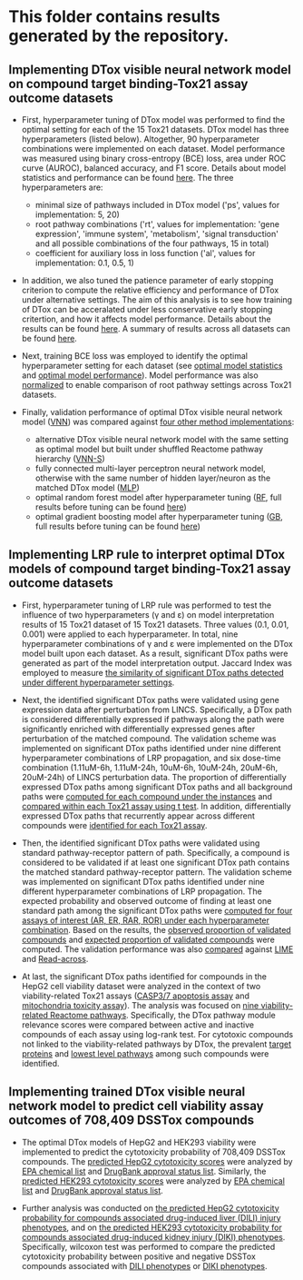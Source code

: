 # This folder contains results generated by the repository.

## Implementing DTox visible neural network model on compound target binding-Tox21 assay outcome datasets 

+ First, hyperparameter tuning of DTox model was performed to find the optimal setting for each of the 15 Tox21 datasets. DTox model has three hyperparameters (listed below). Altogether, 90 hyperparameter combinations were implemented on each dataset. Model performance was measured using binary cross-entropy (BCE) loss, area under ROC curve (AUROC), balanced accuracy, and F1 score. Details about model statistics and performance can be found [here](compound_target_probability_tox21_implementation/compound_target_probability_tox21_implementation_performance_summary.tsv). The three hyperparameters are:   
  + minimal size of pathways included in DTox model ('ps', values for implementation: 5, 20)
  + root pathway combinations ('rt', values for implementation: 'gene expression', 'immune system', 'metabolism', 'signal transduction' and all possible combinations of the four pathways, 15 in total)
  + coefficient for auxiliary loss in loss function ('al', values for implementation: 0.1, 0.5, 1)

+ In addition, we also tuned the patience parameter of early stopping criterion to compute the relative efficiency and performance of DTox under alternative settings. The aim of this analysis is to see how training of DTox can be acceralated under less conservative early stopping critertion, and how it affects model performance. Details about the results can be found [here](compound_target_probability_tox21_implementation/compound_target_probability_tox21_implementation_early_stop_summary_by_dataset.tsv). A summary of results across all datasets can be found [here](compound_target_probability_tox21_implementation/compound_target_probability_tox21_implementation_early_stop_summary_by_patience.tsv). 

+ Next, training BCE loss was employed to identify the optimal hyperparameter setting for each dataset (see [optimal model statistics](compound_target_probability_tox21_implementation/compound_target_probability_tox21_implementation_optimal_model_parameter_summary.tsv) and [optimal model performance](compound_target_probability_tox21_implementation/compound_target_probability_tox21_implementation_optimal_performance_summary_by_training_root_loss.tsv)). Model performance was also [normalized](compound_target_probability_tox21_implementation/compound_target_probability_tox21_implementation_rt_training_root_loss_normalized_comparison_by_dataset.tsv) to enable comparison of root pathway settings across Tox21 datasets.

+ Finally, validation performance of optimal DTox visible neural network model ([VNN](compound_target_probability_tox21_implementation/compound_target_probability_tox21_implementation_optimal_performance_summary_by_training_root_loss.tsv)) was compared against [four other method implementations](compound_target_probability_tox21_implementation/compound_target_probability_tox21_compare_files.tsv):
  + alternative DTox visible neural network model with the same setting as optimal model but built under shuffled Reactome pathway hierarchy ([VNN-S](compound_target_probability_tox21_shuffle/compound_target_probability_tox21_shuffle_performance_summary.tsv))
  + fully connected multi-layer perceptron neural network model, otherwise with the same number of hidden layer/neuron as the matched DTox model ([MLP](compound_target_probability_tox21_mlp/compound_target_probability_tox21_mlp_fully_connected_performance_summary.tsv)) 
  + optimal random forest model after hyperparameter tuning ([RF](compound_target_probability_tox21_simple/randomforest/compound_target_probability_tox21_simple_randomforest_optimal_performance_summary_by_training_log_loss.tsv), full results before tuning can be found [here](compound_target_probability_tox21_simple/randomforest/compound_target_probability_tox21_simple_randomforest_performance_summary.tsv))
  + optimal gradient boosting model after hyperparameter tuning ([GB](compound_target_probability_tox21_simple/xgboost/compound_target_probability_tox21_simple_xgboost_optimal_performance_summary_by_training_log_loss.tsv), full results before tuning can be found [here](compound_target_probability_tox21_simple/xgboost/compound_target_probability_tox21_simple_xgboost_performance_summary.tsv))

## Implementing LRP rule to interpret optimal DTox models of compound target binding-Tox21 assay outcome datasets  

+ First, hyperparameter tuning of LRP rule was performed to test the influence of two hyperparameters (γ and ε) on model interpretation results of 15 Tox21 dataset of 15 Tox21 datasets. Three values (0.1, 0.01, 0.001) were applied to each hyperparameter. In total, nine hyperparameter combinations of γ and ε were implemented on the DTox model built upon each dataset. As a result, significant DTox paths were generated as part of the model interpretation output. Jaccard Index was employed to measure [the similarity of significant DTox paths detected under different hyperparameter settings](compound_target_probability_tox21_interpret_analysis/compound_target_fingerprint_maccs_probability_gamma-epsilon_path_similarity.tsv). 

+ Next, the identified significant DTox paths were validated using gene expression data after perturbation from LINCS. Specifically, a DTox path is considered differentially expressed if pathways along the path were significantly enriched with differentially expressed genes after perturbation of the matched compound. The validation scheme was implemented on significant DTox paths identified under nine different hyperparameter combinations of LRP propagation, and six dose-time combination (1.11uM-6h, 1.11uM-24h, 10uM-6h, 10uM-24h, 20uM-6h, 20uM-24h) of LINCS perturbation data. The proportion of differentially expressed DTox paths among significant DTox paths and all background paths were [computed for each compound under the instances](compound_target_probability_tox21_interpret_expression/validation_summary/compound_target_fingerprint_maccs_probability_tox21_interpret_expression_validation_all_result.tsv) and [compared within each Tox21 assay using t test](compound_target_probability_tox21_interpret_expression/validation_summary/compound_target_fingerprint_maccs_probability_tox21_interpret_expression_validation_result_compare_summary.tsv). In addition, differentially expressed DTox paths that recurrently appear across different compounds were [identified for each Tox21 assay](compound_target_probability_tox21_interpret_expression/validation_summary/gamma-epsilon_0.001_0.1_expression_validation_sig_path_recurrent.tsv). 

+ Then, the identified significant DTox paths were validated using standard pathway-receptor pattern of path. Specifically, a compound is considered to be validated if at least one significant DTox path contains the matched standard pathway-receptor pattern. The validation scheme was implemented on significant DTox paths identified under nine different hyperparameter combinations of LRP propagation. The expected probability and observed outcome of finding at least one standard path among the significant DTox paths were [computed for four assays of interest (AR, ER, RAR, ROR) under each hyperparameter combination](compound_target_probability_tox21_interpret_standard/validation_summary/compound_target_fingerprint_maccs_probability_tox21_interpret_standard_validation_all_result.tsv). Based on the results, the [observed proportion of validated compounds](compound_target_probability_tox21_interpret_standard/validation_summary/compound_target_fingerprint_maccs_probability_tox21_interpret_standard_validation_result_compare_summary.tsv) and [expected proportion of validated compounds](compound_target_probability_tox21_interpret_standard/validation_summary/compound_target_fingerprint_maccs_probability_tox21_interpret_standard_validation_bg_sample.tsv) were computed. The validation performance was also [compared](compound_target_probability_tox21_interpret_standard/validation_summary/compound_target_fingerprint_maccs_probability_tox21_interpret_target_standard_validation_result_compare_summary.tsv) against [LIME](compound_target_probability_tox21_interpret_standard/lime_interpret_result/) and [Read-across](compound_target_probability_tox21_interpret_standard/read_across_interpret_result/). 

+ At last, the significant DTox paths identified for compounds in the HepG2 cell viability dataset were analyzed in the context of two viability-related Tox21 assays ([CASP3/7 apoptosis assay](compound_target_probability_tox21_interpret_viability/compound_target_fingerprint_maccs_probability_tox21-rt-viability-hepg2-p1_whole_data.tsv_rt_25_ps_5_re_0_xs_20_al_0.5_ld_0.0001_model.pt_gamma-epsilon_0.001_0.1_pathway_module_compare_tox21-casp3-hepg2-p1.tsv) and [mitochondria toxicity assay](compound_target_probability_tox21_interpret_viability/compound_target_fingerprint_maccs_probability_tox21-rt-viability-hepg2-p1_whole_data.tsv_rt_25_ps_5_re_0_xs_20_al_0.5_ld_0.0001_model.pt_gamma-epsilon_0.001_0.1_pathway_module_compare_tox21-mitotox-p1.tsv)). The analysis was focused on [nine viability-related Reactome pathways](compound_target_probability_tox21_interpret_viability/tox21-rt-viability-hepg2_pathways.tsv). Specifically, the DTox pathway module relevance scores were compared between active and inactive compounds of each assay using log-rank test. For cytotoxic compounds not linked to the viability-related pathways by DTox, the prevalent [target proteins](compound_target_probability_tox21_interpret_viability/compound_target_fingerprint_maccs_probability_tox21-rt-viability-hepg2-p1_whole_data.tsv_rt_25_ps_5_re_0_xs_20_al_0.5_ld_0.0001_model.pt_gamma-epsilon_0.001_0.1_compound_new_targets_summary.tsv) and [lowest level pathways](compound_target_probability_tox21_interpret_viability/compound_target_fingerprint_maccs_probability_tox21-rt-viability-hepg2-p1_whole_data.tsv_rt_25_ps_5_re_0_xs_20_al_0.5_ld_0.0001_model.pt_gamma-epsilon_0.001_0.1_compound_new_pathways_summary.tsv) among such compounds were identified.  

## Implementing trained DTox visible neural network model to predict cell viability assay outcomes of 708,409 DSSTox compounds 

+ The optimal DTox models of HepG2 and HEK293 viability were implemented to predict the cytotoxicity probability of 708,409 DSSTox compounds. The [predicted HepG2 cytotoxicity scores](compound_target_probability_tox21_prediction/rt-viability-hepg2-p1/dsstox_compound_target_fingerprint_maccs_probability_tox21-rt-viability-hepg2-p1_whole_data.tsv_rt_25_ps_5_re_0_xs_20_al_0.5_ld_0.0001_model_pred_by_list.tsv) were analyzed by [EPA chemical list](compound_target_probability_tox21_prediction/rt-viability-hepg2-p1/dsstox_compound_target_fingerprint_maccs_probability_tox21-rt-viability-hepg2-p1_whole_data.tsv_rt_25_ps_5_re_0_xs_20_al_0.5_ld_0.0001_model_pred_epa_list_compare_result_summary.tsv) and [DrugBank approval status list](compound_target_probability_tox21_prediction/rt-viability-hepg2-p1/dsstox_compound_target_fingerprint_maccs_probability_tox21-rt-viability-hepg2-p1_whole_data.tsv_rt_25_ps_5_re_0_xs_20_al_0.5_ld_0.0001_model_pred_drugbank_list_compare_result_summary.tsv). Similarly, the [predicted HEK293 cytotoxicity scores](compound_target_probability_tox21_prediction/rt-viability-hek293-p1/dsstox_compound_target_fingerprint_maccs_probability_tox21-rt-viability-hek293-p1_whole_data.tsv_rt_14_ps_5_re_0_xs_20_al_0.5_ld_0.0001_model_pred_by_list.tsv) were analyzed by [EPA chemical list](compound_target_probability_tox21_prediction/rt-viability-hek293-p1/dsstox_compound_target_fingerprint_maccs_probability_tox21-rt-viability-hek293-p1_whole_data.tsv_rt_14_ps_5_re_0_xs_20_al_0.5_ld_0.0001_model_pred_epa_list_compare_result_summary.tsv) and [DrugBank approval status list](compound_target_probability_tox21_prediction/rt-viability-hek293-p1/dsstox_compound_target_fingerprint_maccs_probability_tox21-rt-viability-hek293-p1_whole_data.tsv_rt_14_ps_5_re_0_xs_20_al_0.5_ld_0.0001_model_pred_drugbank_list_compare_result_summary.tsv).

+ Further analysis was conducted on [the predicted HepG2 cytotoxicity probability for compounds associated drug-induced liver (DILI) injury phenotypes](compound_target_probability_tox21_prediction/rt-viability-hepg2-p1/dili_phenotype_tox21-rt-viability-hepg2-p1_dsstox_compound_model_pred_score.tsv), and on [the predicted HEK293 cytotoxicity probability for compounds associated drug-induced kidney injury (DIKI) phenotypes](compound_target_probability_tox21_prediction/rt-viability-hek293-p1/diki_phenotype_tox21-rt-viability-hek293-p1_dsstox_compound_model_pred_score.tsv). Specifically, wilcoxon test was performed to compare the predicted cytotoxicity probability between positive and negative DSSTox compounds associated with [DILI phenotypes](compound_target_probability_tox21_prediction/rt-viability-hepg2-p1/dili_phenotype_tox21-rt-viability-hepg2-p1_dsstox_compound_model_pred_score_compare.tsv) or [DIKI phenotypes](compound_target_probability_tox21_prediction/rt-viability-hek293-p1/diki_phenotype_tox21-rt-viability-hek293-p1_dsstox_compound_model_pred_score_compare.tsv).  
